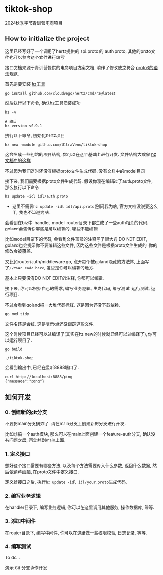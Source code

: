 # tiktok-shop
2024秋季字节青训营电商项目

## How to initialize the project

这里已经写好了一个调用了hertz提供的 api.proto 的 auth.proto, 其他的proto文件也可以参考这个文件进行编写.

接口文档来源于青训营提供的电商项目方案文档, 稍作了修改使之符合 [proto3的语法规范](https://protobuf.dev/programming-guides/proto3/).

首先需要安装 [hz工具](https://www.cloudwego.io/zh/docs/hertz/tutorials/toolkit/install/)

```shell
go install github.com/cloudwego/hertz/cmd/hz@latest
```

然后执行以下命令, 确认hz工具安装成功

```shell
hz -v

# 输出
hz version v0.9.1
```

执行以下命令, 初始化hertz项目

```shell
hz new -module github.com/U1traVeno/tiktok-shop
```

这会生成一些初始的项目结构, 你可以在这个基础上进行开发. 文件结构大致像 [hz文档中的这样](https://www.cloudwego.io/zh/docs/hertz/tutorials/toolkit/layout/)

不过因为我们这时还没有根据proto文件生成代码, 没有文档中的model目录

接下来, 我们需要根据proto文件生成代码. 假设你现在编辑过了auth.proto文件, 那么执行以下命令

```shell
hz update -idl idl/auth.proto
```
- 这里不需要`hz update -idl idl/api.proto`(别问我为啥, 官方文档没说要这么干, 我也不知道为啥.

会看到在biz中, handler, model, router目录下都生成了一些auth相关的代码. goland会告诉你哪些是可以编辑的, 哪些不能编辑.

比如model目录下的代码, 会看到文件顶部的注释写了很大的 DO NOT EDIT, goland也会提示你不要编辑这些文件, 因为这些文件是根据proto文件生成的, 你的修改会被覆盖.

又比如router/auth/middleware.go, 点开每个被goland隐藏的方法体, 上面写了`//Your code here`, 这些是你可以编辑的地方.

基本上只要没有DO NOT EDIT的注释, 你都可以编辑.

接下来, 你可以根据自己的需求, 编写业务逻辑, 生成代码, 编写测试, 运行测试, 运行项目.

不过会看到goland把一大堆代码标红, 这是因为还没下载依赖.

```shell
go mod tidy
```

文件名还是会红, 这是表示git还没跟踪这些文件.

这个时候项目已经可以过编译了(其实在hz new的时候就已经可以过编译了), 你可以运行项目了.

```shell
go build

./tiktok-shop
```
会看到输出中, 已经在监听8888端口了.

```shell 
curl http://localhost:8888/ping
{"message":"pong"}
```

## 如何开发

### 0. 创建新的git分支

不要把main分支搞炸了, 请在main分支上创建新的分支进行开发.

比如想搞一个auth模块, 那么可以在main上面创建一个feature-auth分支, 确认没有问题之后, 再合并到main上面.

### 1. 定义接口

想好这个接口需要有哪些方法, 以及每个方法需要传入什么参数, 返回什么数据, 然后依葫芦画瓢, 在proto文件中定义接口.

定义好接口之后, 执行`hz update -idl idl/your.proto`生成代码.

### 2. 编写业务逻辑

在handler目录下, 编写业务逻辑, 你可以在这里调用其他服务, 操作数据库, 等等.

### 3. 添加中间件

在router目录下, 编写中间件, 你可以在这里做一些权限校验, 日志记录, 等等.

### 4. 编写测试

To do...

演示 Git 分支协作开发

